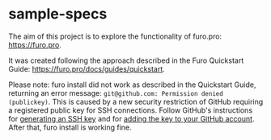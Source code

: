 # sample-specs

The aim of this project is to explore the functionality of furo.pro: https://furo.pro.

It was created following the approach described in the Furo Quickstart Guide: https://furo.pro/docs/guides/quickstart.

Please note: furo install did not work as described in the Quickstart Guide, returning an error message: `git@github.com: Permission denied (publickey)`. This is caused by a new security restriction of GitHub requiring a registered public key for SSH connections. Follow GitHub's instructions for [generating an SSH key](https://docs.github.com/en/authentication/connecting-to-github-with-ssh/generating-a-new-ssh-key-and-adding-it-to-the-ssh-agent) and for [adding the key to your GitHub account](https://docs.github.com/en/authentication/connecting-to-github-with-ssh/adding-a-new-ssh-key-to-your-github-account). After that, furo install is working fine.
